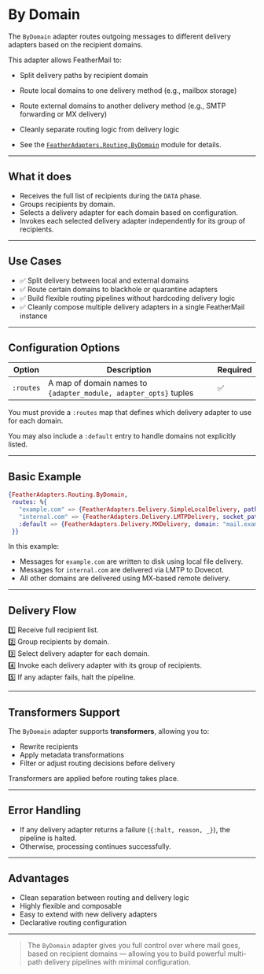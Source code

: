 # By Domain

The `ByDomain` adapter routes outgoing messages to different delivery adapters based on the recipient domains.

This adapter allows FeatherMail to:

- Split delivery paths by recipient domain
- Route local domains to one delivery method (e.g., mailbox storage)
- Route external domains to another delivery method (e.g., SMTP forwarding or MX delivery)
- Cleanly separate routing logic from delivery logic

- See the [`FeatherAdapters.Routing.ByDomain`](`FeatherAdapters.Routing.ByDomain`) module for details.
---

## What it does

- Receives the full list of recipients during the `DATA` phase.
- Groups recipients by domain.
- Selects a delivery adapter for each domain based on configuration.
- Invokes each selected delivery adapter independently for its group of recipients.

---

## Use Cases

- ✅ Split delivery between local and external domains
- ✅ Route certain domains to blackhole or quarantine adapters
- ✅ Build flexible routing pipelines without hardcoding delivery logic
- ✅ Cleanly compose multiple delivery adapters in a single FeatherMail instance

---

## Configuration Options

| Option | Description | Required |
|--------|-------------|-----------|
| `:routes` | A map of domain names to `{adapter_module, adapter_opts}` tuples | ✅ |

You must provide a `:routes` map that defines which delivery adapter to use for each domain.

You may also include a `:default` entry to handle domains not explicitly listed.

---

## Basic Example

```elixir
{FeatherAdapters.Routing.ByDomain,
 routes: %{
   "example.com" => {FeatherAdapters.Delivery.SimpleLocalDelivery, path: "/var/mail/test"},
   "internal.com" => {FeatherAdapters.Delivery.LMTPDelivery, socket_path: "/var/run/dovecot/lmtp"},
   :default => {FeatherAdapters.Delivery.MXDelivery, domain: "mail.example.com"}
 }}
```

In this example:

- Messages for `example.com` are written to disk using local file delivery.
- Messages for `internal.com` are delivered via LMTP to Dovecot.
- All other domains are delivered using MX-based remote delivery.

---

## Delivery Flow

1️⃣ Receive full recipient list.  
2️⃣ Group recipients by domain.  
3️⃣ Select delivery adapter for each domain.  
4️⃣ Invoke each delivery adapter with its group of recipients.  
5️⃣ If any adapter fails, halt the pipeline.

---

## Transformers Support

The `ByDomain` adapter supports **transformers**, allowing you to:

- Rewrite recipients
- Apply metadata transformations
- Filter or adjust routing decisions before delivery

Transformers are applied before routing takes place.

---

## Error Handling

- If any delivery adapter returns a failure (`{:halt, reason, _}`), the pipeline is halted.
- Otherwise, processing continues successfully.

---

## Advantages

- Clean separation between routing and delivery logic
- Highly flexible and composable
- Easy to extend with new delivery adapters
- Declarative routing configuration

---

> The `ByDomain` adapter gives you full control over where mail goes, based on recipient domains — allowing you to build powerful multi-path delivery pipelines with minimal configuration.

